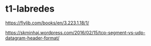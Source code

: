 # t1-labredes
https://flylib.com/books/en/3.223.1.18/1/

https://skminhaj.wordpress.com/2016/02/15/tcp-segment-vs-udp-datagram-header-format/
